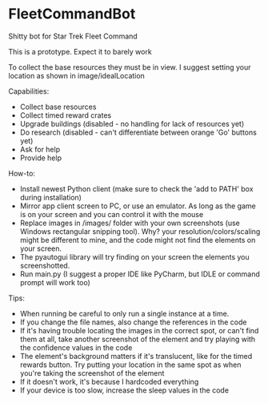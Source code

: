 # FleetCommandBot
Shitty bot for Star Trek Fleet Command

This is a prototype. Expect it to barely work

To collect the base resources they must be in view. I suggest setting your location as shown in image/idealLocation

Capabilities:
- Collect base resources
- Collect timed reward crates
- Upgrade buildings (disabled - no handling for lack of resources yet)
- Do research (disabled - can't differentiate between orange 'Go' buttons yet)
- Ask for help
- Provide help

How-to:
- Install newest Python client (make sure to check the 'add to PATH' box during installation)
- Mirror app client screen to PC, or use an emulator. As long as the game is on your screen and you can control it with the mouse
- Replace images in /images/ folder with your own screenshots (use Windows rectangular snipping tool). Why? your resolution/colors/scaling might be different to mine, and the code might not find the elements on your screen.  
- The pyautogui library will try finding on your screen the elements you screenshotted.
- Run main.py (I suggest a proper IDE like PyCharm, but IDLE or command prompt will work too)

Tips:
- When running be careful to only run a single instance at a time.
- If you change the file names, also change the references in the code
- If it's having trouble locating the images in the correct spot, or can't find them at all, take another screenshot of the element and try playing with the confidence values in the code
- The element's background matters if it's translucent, like for the timed rewards button. Try putting your location in the same spot as when you're taking the screenshot of the element
- If it doesn't work, it's because I hardcoded everything
- If your device is too slow, increase the sleep values in the code
